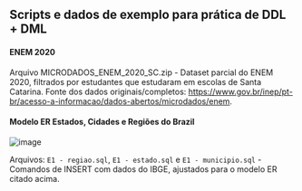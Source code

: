 ## Scripts e dados de exemplo para prática de DDL + DML

#### ENEM 2020

Arquivo MICRODADOS_ENEM_2020_SC.zip - Dataset parcial do ENEM 2020, filtrados por estudantes que estudaram em escolas de Santa Catarina.
Fonte dos dados originais/completos: https://www.gov.br/inep/pt-br/acesso-a-informacao/dados-abertos/microdados/enem.

#### Modelo ER Estados, Cidades e Regiões do Brazil

![image](https://user-images.githubusercontent.com/484662/193600856-93403e39-f52a-4b61-8150-b8d63eef73d5.png)

Arquivos: `E1 - regiao.sql`, `E1 - estado.sql` e `E1 - municipio.sql` - Comandos de INSERT com dados do IBGE, ajustados para o modelo ER citado acima.



